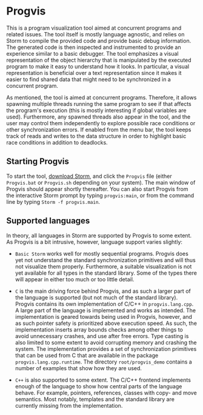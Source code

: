 Progvis
=======

This is a program visualization tool aimed at concurrent programs and related issues. The tool
itself is mostly language agnostic, and relies on Storm to compile the provided code and provide
basic debug information. The generated code is then inspected and instrumented to provide an
experience similar to a basic debugger. The tool emphasizes a visual representation of the object
hierarchy that is manipulated by the executed program to make it easy to understand how it looks. In
particular, a visual representation is beneficial over a text representation since it makes it
easier to find shared data that might need to be synchronized in a concurrent program.

As mentioned, the tool is aimed at concurrent programs. Therefore, it allows spawning multiple
threads running the same program to see if that affects the program's execution (this is mostly
interesting if global variables are used). Furthermore, any spawned threads also appear in the tool,
and the user may control them independently to explore possible race conditions or other
synchronization errors. If enabled from the menu bar, the tool keeps track of reads and writes to
the data structure in order to highlight basic race conditions in addition to deadlocks.


Starting Progvis
----------------

To start the tool, [download Storm](md:/Downloads), and click the `Progvis` file (either
`Progvis.bat` or `Progvis.sh` depending on your system). The main window of Progvis should appear
shortly thereafter. You can also start Progvis from the interactive Storm prompt by typing
`progvis:main`, or from the command line by typing `Storm -f progvis.main`.


Supported languages
-------------------

In theory, all languages in Storm are supported by Progvis to some extent. As Progvis is a bit
intrusive, however, language support varies slightly:

* `Basic Storm` works well for mostly sequential programs. Progvis does yet not understand the
  standard synchronization primitives and will thus not visualize them properly. Furthermore, a
  suitable visualization is not yet available for all types in the standard library. Some of the
  types there will appear in either too much or too little detail.

* `C` is the main driving force behind Progvis, and as such a larger part of the language is
  supported (but not much of the standard library). Progvis contains its own implementation of C/C++
  in `progvis.lang.cpp`. A large part of the language is implemented and works as intended. The
  implementation is geared towards being used in Progvis, however, and as such pointer safety is
  prioritized above execution speed. As such, the implementation inserts array bounds checks among
  other things to avoid unnecessary crashes, and use after free errors. Type casting is also limited
  to some extent to avoid corrupting memory and crashing the system. The implementation provides a
  set of synchronization primitives that can be used from C that are available in the package
  `progvis.lang.cpp.runtime`. The directory `root/progvis_demo` contains a number of examples that
  show how they are used.

* `C++` is also supported to some extent. The C/C++ frontend implements enough of the language to
  show how central parts of the language behave. For example, pointers, references, classes with
  copy- and move semantics. Most notably, templates and the standard library are currently missing
  from the implementation.
  

